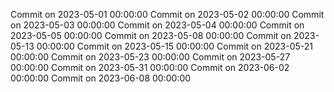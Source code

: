 Commit on 2023-05-01 00:00:00
Commit on 2023-05-02 00:00:00
Commit on 2023-05-03 00:00:00
Commit on 2023-05-04 00:00:00
Commit on 2023-05-05 00:00:00
Commit on 2023-05-08 00:00:00
Commit on 2023-05-13 00:00:00
Commit on 2023-05-15 00:00:00
Commit on 2023-05-21 00:00:00
Commit on 2023-05-23 00:00:00
Commit on 2023-05-27 00:00:00
Commit on 2023-05-31 00:00:00
Commit on 2023-06-02 00:00:00
Commit on 2023-06-08 00:00:00
